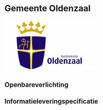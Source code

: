 # Gemeente Oldenzaal
![Oldenzaal logo](oldenzaal.png)

## Openbareverlichting
## Informatieleveringspecificatie
